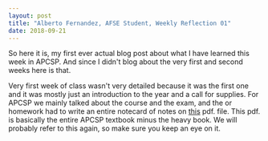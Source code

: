 ```yaml
---
layout: post
title: "Alberto Fernandez, AFSE Student, Weekly Reflection 01"
date: 2018-09-21
---
```


So here it is, my first ever actual blog post about what I have learned this week in APCSP. And since I didn't blog about the very first and second weeks here is that.

Very first week of class wasn't very detailed because it was the first one and it was mostly just an introduction to the year and a call for supplies. For APCSP we mainly talked about the course and the exam, and the or homework had to write an entire notecard of notes on <a href="https://apcentral.collegeboard.org/pdf/ap-computer-science-principles-course-and-exam-description.pdf">this</a> pdf. file. This pdf. is basically the entire APCSP textbook minus the heavy book. We will probably refer to this again, so make sure you keep an eye on it.

